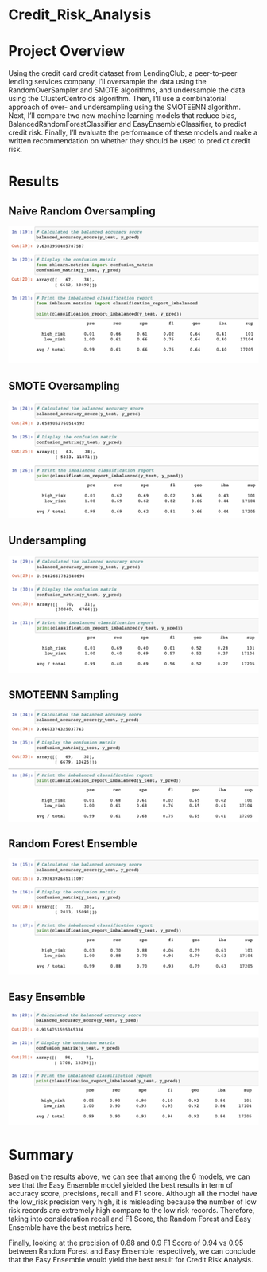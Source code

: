 # Credit_Risk_Analysis

# Project Overview
Using the credit card credit dataset from LendingClub, a peer-to-peer lending services company, I’ll oversample the data using the RandomOverSampler and SMOTE algorithms, and undersample the data using the ClusterCentroids algorithm. Then, I’ll use a combinatorial approach of over- and undersampling using the SMOTEENN algorithm. Next, I’ll compare two new machine learning models that reduce bias, BalancedRandomForestClassifier and EasyEnsembleClassifier, to predict credit risk. Finally, I’ll evaluate the performance of these models and make a written recommendation on whether they should be used to predict credit risk.

# Results

## Naive Random Oversampling
![alt text](/images/Naive_Random_Oversampling.png)

## SMOTE Oversampling
![alt text](/images/SMOTE_Oversampling.png)

## Undersampling
![alt text](/images/Undersampling.png)

## SMOTEENN Sampling
![alt text](/images/SMOTEENN_Sampling.png)

## Random Forest Ensemble
![alt text](/images/Random_Forest.png)

## Easy Ensemble
![alt text](/images/EasyEnsemble.png)

# Summary
Based on the results above, we can see that among the 6 models, we can see that the Easy Ensemble model yielded the best results in term of accuracy score, precisions, recall and F1 score. Although all the model have the low_risk precision very high, it is misleading because the number of low risk records are extremely high compare to the low risk records. Therefore, taking into consideration recall and F1 Score, the Random Forest and Easy Ensemble have the best metrics here. 

Finally, looking at the precision of 0.88 and 0.9 F1 Score of 0.94 vs 0.95 between Random Forest and Easy Ensemble respectively, we can conclude that the Easy Ensemble would yield the best result for Credit Risk Analysis.
